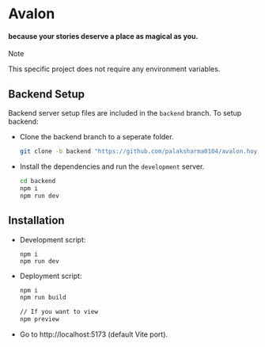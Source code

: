 # Avalon
#### because your stories deserve a place as magical as you.

> [!NOTE]
> This specific project does not require any environment variables.


## Backend Setup
Backend server setup files are included in the `backend` branch. 
To setup backend:
- Clone the backend branch to a seperate folder.
  ```bash
  git clone -b backend "https://github.com/palaksharma0104/avalon.hoy"
  ```

- Install the dependencies and run the `development` server.
  ```bash
  cd backend
  npm i
  npm run dev
  ```
  

## Installation
- Development script:
  ```node
  npm i
  npm run dev
  ```


- Deployment script:

  ```bash
  npm i
  npm run build

  // If you want to view
  npm preview
  ```

- Go to http://localhost:5173 (default Vite port).

